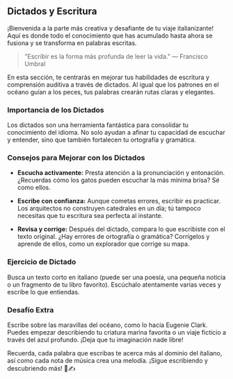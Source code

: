 ## Dictados y Escritura

¡Bienvenida a la parte más creativa y desafiante de tu viaje italianizante! Aquí es donde todo el conocimiento que has acumulado hasta ahora se fusiona y se transforma en palabras escritas.

> "Escribir es la forma más profunda de leer la vida." — Francisco Umbral

En esta sección, te centrarás en mejorar tus habilidades de escritura y comprensión auditiva a través de dictados. Al igual que los patrones en el océano guían a los peces, tus palabras crearán rutas claras y elegantes.

### Importancia de los Dictados
Los dictados son una herramienta fantástica para consolidar tu conocimiento del idioma. No solo ayudan a afinar tu capacidad de escuchar y entender, sino que también fortalecen tu ortografía y gramática.

### Consejos para Mejorar con los Dictados
- **Escucha activamente:** Presta atención a la pronunciación y entonación. ¿Recuerdas cómo los gatos pueden escuchar la más mínima brisa? Sé como ellos.

- **Escribe con confianza:** Aunque cometas errores, escribir es practicar. Los arquitectos no construyen catedrales en un día; tú tampoco necesitas que tu escritura sea perfecta al instante.

- **Revisa y corrige:** Después del dictado, compara lo que escribiste con el texto original. ¿Hay errores de ortografía o gramática? Corrígelos y aprende de ellos, como un explorador que corrige su mapa.

### Ejercicio de Dictado
Busca un texto corto en italiano (puede ser una poesía, una pequeña noticia o un fragmento de tu libro favorito). Escúchalo atentamente varias veces y escribe lo que entiendas.

### Desafío Extra
Escribe sobre las maravillas del océano, como lo hacía Eugenie Clark. Puedes empezar describiendo tu criatura marina favorita o un viaje ficticio a través del azul profundo. ¡Deja que tu imaginación nade libre!

Recuerda, cada palabra que escribas te acerca más al dominio del italiano, así como cada nota de música crea una melodía. ¡Sigue escribiendo y descubriendo más! 🌊✍️